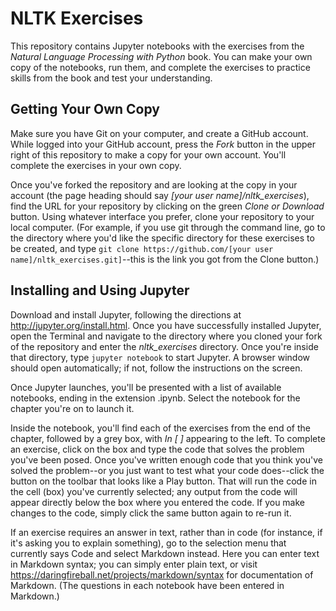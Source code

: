 # NLTK Exercises

This repository contains Jupyter notebooks with the exercises from the _Natural Language Processing with Python_ book. You can make your own copy of the notebooks, run them, and complete the exercises to practice skills from the book and test your understanding.

## Getting Your Own Copy

Make sure you have Git on your computer, and create a GitHub account. While logged into your GitHub account, press the *Fork* button in the upper right of this repository to make a copy for your own account. You'll complete the exercises in your own copy.

Once you've forked the repository and are looking at the copy in your account (the page heading should say *[your user name]/nltk_exercises*), find the URL for your repository by clicking on the green *Clone or Download* button. Using whatever interface you prefer, clone your repository to your local computer. (For example, if you use git through the command line, go to the directory where you'd like the specific directory for these exercises to be created, and type `git clone https://github.com/[your user name]/nltk_exercises.git]`--this is the link you got from the Clone button.)

## Installing and Using Jupyter

Download and install Jupyter, following the directions at http://jupyter.org/install.html. Once you have successfully installed Jupyter, open the Terminal and navigate to the directory where you cloned your fork of the repository and enter the *nltk_exercises* directory. Once you're inside that directory, type `jupyter notebook` to start Jupyter. A browser window should open automatically; if not, follow the instructions on the screen.

Once Jupyter launches, you'll be presented with a list of available notebooks, ending in the extension .ipynb. Select the notebook for the chapter you're on to launch it.

Inside the notebook, you'll find each of the exercises from the end of the chapter, followed by a grey box, with *In [ ]* appearing to the left. To complete an exercise, click on the box and type the code that solves the problem you've been posed. Once you've written enough code that you think you've solved the problem--or you just want to test what your code does--click the button on the toolbar that looks like a Play button. That will run the code in the cell (box) you've currently selected; any output from the code will appear directly below the box where you entered the code. If you make changes to the code, simply click the same button again to re-run it.

If an exercise requires an answer in text, rather than in code (for instance, if it's asking you to explain something), go to the selection menu that currently says Code and select Markdown instead. Here you can enter text in Markdown syntax; you can simply enter plain text, or visit https://daringfireball.net/projects/markdown/syntax for documentation of Markdown. (The questions in each notebook have been entered in Markdown.)

